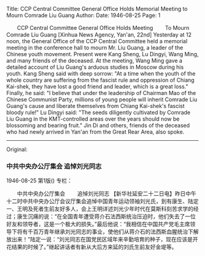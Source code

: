 Title: CCP Central Committee General Office Holds Memorial Meeting to Mourn Comrade Liu Guang
Author:
Date: 1946-08-25
Page: 1

　　CCP Central Committee General Office Holds Meeting
　　To Mourn Comrade Liu Guang
    [Xinhua News Agency, Yan'an, 22nd] Yesterday at 12 noon, the General Office of the CCP Central Committee held a memorial meeting in the conference hall to mourn Mr. Liu Guang, a leader of the Chinese youth movement. Present were Kang Sheng, Lu Dingyi, Wang Ming, and many friends of the deceased. At the meeting, Wang Ming gave a detailed account of Liu Guang's arduous studies in Moscow during his youth. Kang Sheng said with deep sorrow: "At a time when the youth of the whole country are suffering from the fascist rule and oppression of Chiang Kai-shek, they have lost a good friend and leader, which is a great loss." Finally, he said: "I believe that under the leadership of Chairman Mao of the Chinese Communist Party, millions of young people will inherit Comrade Liu Guang's cause and liberate themselves from Chiang Kai-shek's fascist bloody rule!" Lu Dingyi said: "The seeds diligently cultivated by Comrade Liu Guang in the KMT-controlled areas over the years should now be blossoming and bearing fruit." Jin Di and others, friends of the deceased who had newly arrived in Yan'an from the Great Rear Area, also spoke.



<hr /> 

Original: 


### 中共中央办公厅集会  追悼刘光同志

1946-08-25
第1版()
专栏：

　　中共中央办公厅集会
　　追悼刘光同志
    【新华社延安二十二日电】昨日中午十二时中共中央办公厅会议厅集会追悼中国青年运动领袖刘光氏，到有康生、陆定一、王明及死者生前友好多人，会上王明详述刘光少年时代在莫斯科刻苦求学的经过；康生沉痛的说：“在全国青年遭受蒋介石法西斯统治压迫时，他们失去了一位好友和领导者，这是一个极大的损失。”最后他说：“我相信在中国共产党毛主席领导下将有千百万青年继承刘光同志的事业，使他们从蒋介石的法西斯血腥统治下解放出来！”陆定一说：“刘光同志在国党民区域年来辛勤培育的种子，现在应该是开花结果的时候了。”继起讲话者有新从大后方来延的刘氏生前友好金堤等。
